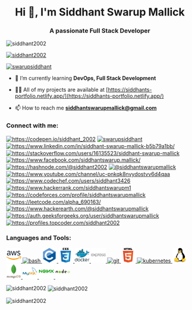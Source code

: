 <h1 align="center">Hi 👋, I'm Siddhant Swarup Mallick</h1>
<h3 align="center">A passionate Full Stack Developer</h3>

<p align="left"> <img src="https://komarev.com/ghpvc/?username=siddhant2002&label=Profile%20views&color=0e75b6&style=flat" alt="siddhant2002" /> </p>

<p align="left"> <a href="https://github.com/ryo-ma/github-profile-trophy"><img src="https://github-profile-trophy.vercel.app/?username=siddhant2002" alt="siddhant2002" /></a> </p>

<p align="left"> <a href="https://twitter.com/swarupsiddhant" target="blank"><img src="https://img.shields.io/twitter/follow/swarupsiddhant?logo=twitter&style=for-the-badge" alt="swarupsiddhant" /></a> </p>

- 🌱 I’m currently learning **DevOps, Full Stack Development**

- 👨‍💻 All of my projects are available at [https://siddhants-portfolio.netlify.app/](https://siddhants-portfolio.netlify.app/)

- 📫 How to reach me **siddhantswarupmallick@gmail.com**

<h3 align="left">Connect with me:</h3>
<p align="left">
<a href="https://codepen.io/https://codepen.io/siddhant_2002" target="blank"><img align="center" src="https://raw.githubusercontent.com/rahuldkjain/github-profile-readme-generator/master/src/images/icons/Social/codepen.svg" alt="https://codepen.io/siddhant_2002" height="30" width="40" /></a>
<a href="https://twitter.com/swarupsiddhant" target="blank"><img align="center" src="https://raw.githubusercontent.com/rahuldkjain/github-profile-readme-generator/master/src/images/icons/Social/twitter.svg" alt="swarupsiddhant" height="30" width="40" /></a>
<a href="https://linkedin.com/in/https://www.linkedin.com/in/siddhant-swarup-mallick-b5b79a1bb/" target="blank"><img align="center" src="https://raw.githubusercontent.com/rahuldkjain/github-profile-readme-generator/master/src/images/icons/Social/linked-in-alt.svg" alt="https://www.linkedin.com/in/siddhant-swarup-mallick-b5b79a1bb/" height="30" width="40" /></a>
<a href="https://stackoverflow.com/users/https://stackoverflow.com/users/16135523/siddhant-swarup-mallick" target="blank"><img align="center" src="https://raw.githubusercontent.com/rahuldkjain/github-profile-readme-generator/master/src/images/icons/Social/stack-overflow.svg" alt="https://stackoverflow.com/users/16135523/siddhant-swarup-mallick" height="30" width="40" /></a>
<a href="https://fb.com/https://www.facebook.com/siddhantswarup.mallick/" target="blank"><img align="center" src="https://raw.githubusercontent.com/rahuldkjain/github-profile-readme-generator/master/src/images/icons/Social/facebook.svg" alt="https://www.facebook.com/siddhantswarup.mallick/" height="30" width="40" /></a>
<a href="https://hashnode.com/https://hashnode.com/@siddhant2002" target="blank"><img align="center" src="https://raw.githubusercontent.com/rahuldkjain/github-profile-readme-generator/master/src/images/icons/Social/hashnode.svg" alt="https://hashnode.com/@siddhant2002" height="30" width="40" /></a>
<a href="https://medium.com/@siddhantswarupmallick" target="blank"><img align="center" src="https://raw.githubusercontent.com/rahuldkjain/github-profile-readme-generator/master/src/images/icons/Social/medium.svg" alt="@siddhantswarupmallick" height="30" width="40" /></a>
<a href="https://www.youtube.com/c/https://www.youtube.com/channel/uc-pnkqk8nvydostvv6d4qaa" target="blank"><img align="center" src="https://raw.githubusercontent.com/rahuldkjain/github-profile-readme-generator/master/src/images/icons/Social/youtube.svg" alt="https://www.youtube.com/channel/uc-pnkqk8nvydostvv6d4qaa" height="30" width="40" /></a>
<a href="https://www.codechef.com/users/https://www.codechef.com/users/siddhant3426" target="blank"><img align="center" src="https://cdn.jsdelivr.net/npm/simple-icons@3.1.0/icons/codechef.svg" alt="https://www.codechef.com/users/siddhant3426" height="30" width="40" /></a>
<a href="https://www.hackerrank.com/https://www.hackerrank.com/siddhantswarupm1" target="blank"><img align="center" src="https://raw.githubusercontent.com/rahuldkjain/github-profile-readme-generator/master/src/images/icons/Social/hackerrank.svg" alt="https://www.hackerrank.com/siddhantswarupm1" height="30" width="40" /></a>
<a href="https://codeforces.com/profile/https://codeforces.com/profile/siddhantswarupmallick" target="blank"><img align="center" src="https://raw.githubusercontent.com/rahuldkjain/github-profile-readme-generator/master/src/images/icons/Social/codeforces.svg" alt="https://codeforces.com/profile/siddhantswarupmallick" height="30" width="40" /></a>
<a href="https://www.leetcode.com/https://leetcode.com/alpha_690163/" target="blank"><img align="center" src="https://raw.githubusercontent.com/rahuldkjain/github-profile-readme-generator/master/src/images/icons/Social/leet-code.svg" alt="https://leetcode.com/alpha_690163/" height="30" width="40" /></a>
<a href="https://www.hackerearth.com/https://www.hackerearth.com/@siddhantswarupmallick" target="blank"><img align="center" src="https://raw.githubusercontent.com/rahuldkjain/github-profile-readme-generator/master/src/images/icons/Social/hackerearth.svg" alt="https://www.hackerearth.com/@siddhantswarupmallick" height="30" width="40" /></a>
<a href="https://auth.geeksforgeeks.org/user/https://auth.geeksforgeeks.org/user/siddhantswarupmallick" target="blank"><img align="center" src="https://raw.githubusercontent.com/rahuldkjain/github-profile-readme-generator/master/src/images/icons/Social/geeks-for-geeks.svg" alt="https://auth.geeksforgeeks.org/user/siddhantswarupmallick" height="30" width="40" /></a>
<a href="https://www.topcoder.com/members/https://profiles.topcoder.com/siddhant2002" target="blank"><img align="center" src="https://raw.githubusercontent.com/rahuldkjain/github-profile-readme-generator/master/src/images/icons/Social/topcoder.svg" alt="https://profiles.topcoder.com/siddhant2002" height="30" width="40" /></a>
</p>

<h3 align="left">Languages and Tools:</h3>
<p align="left"> <a href="https://aws.amazon.com" target="_blank" rel="noreferrer"> <img src="https://raw.githubusercontent.com/devicons/devicon/master/icons/amazonwebservices/amazonwebservices-original-wordmark.svg" alt="aws" width="40" height="40"/> </a> <a href="https://www.gnu.org/software/bash/" target="_blank" rel="noreferrer"> <img src="https://www.vectorlogo.zone/logos/gnu_bash/gnu_bash-icon.svg" alt="bash" width="40" height="40"/> </a> <a href="https://www.cprogramming.com/" target="_blank" rel="noreferrer"> <img src="https://raw.githubusercontent.com/devicons/devicon/master/icons/c/c-original.svg" alt="c" width="40" height="40"/> </a> <a href="https://www.w3schools.com/css/" target="_blank" rel="noreferrer"> <img src="https://raw.githubusercontent.com/devicons/devicon/master/icons/css3/css3-original-wordmark.svg" alt="css3" width="40" height="40"/> </a> <a href="https://www.docker.com/" target="_blank" rel="noreferrer"> <img src="https://raw.githubusercontent.com/devicons/devicon/master/icons/docker/docker-original-wordmark.svg" alt="docker" width="40" height="40"/> </a> <a href="https://expressjs.com" target="_blank" rel="noreferrer"> <img src="https://raw.githubusercontent.com/devicons/devicon/master/icons/express/express-original-wordmark.svg" alt="express" width="40" height="40"/> </a> <a href="https://git-scm.com/" target="_blank" rel="noreferrer"> <img src="https://www.vectorlogo.zone/logos/git-scm/git-scm-icon.svg" alt="git" width="40" height="40"/> </a> <a href="https://www.w3.org/html/" target="_blank" rel="noreferrer"> <img src="https://raw.githubusercontent.com/devicons/devicon/master/icons/html5/html5-original-wordmark.svg" alt="html5" width="40" height="40"/> </a> <a href="https://kubernetes.io" target="_blank" rel="noreferrer"> <img src="https://www.vectorlogo.zone/logos/kubernetes/kubernetes-icon.svg" alt="kubernetes" width="40" height="40"/> </a> <a href="https://www.linux.org/" target="_blank" rel="noreferrer"> <img src="https://raw.githubusercontent.com/devicons/devicon/master/icons/linux/linux-original.svg" alt="linux" width="40" height="40"/> </a> <a href="https://www.mongodb.com/" target="_blank" rel="noreferrer"> <img src="https://raw.githubusercontent.com/devicons/devicon/master/icons/mongodb/mongodb-original-wordmark.svg" alt="mongodb" width="40" height="40"/> </a> <a href="https://www.mysql.com/" target="_blank" rel="noreferrer"> <img src="https://raw.githubusercontent.com/devicons/devicon/master/icons/mysql/mysql-original-wordmark.svg" alt="mysql" width="40" height="40"/> </a> <a href="https://www.nginx.com" target="_blank" rel="noreferrer"> <img src="https://raw.githubusercontent.com/devicons/devicon/master/icons/nginx/nginx-original.svg" alt="nginx" width="40" height="40"/> </a> <a href="https://nodejs.org" target="_blank" rel="noreferrer"> <img src="https://raw.githubusercontent.com/devicons/devicon/master/icons/nodejs/nodejs-original-wordmark.svg" alt="nodejs" width="40" height="40"/> </a> </p>

<p><img align="left" src="https://github-readme-stats.vercel.app/api/top-langs?username=siddhant2002&show_icons=true&locale=en&layout=compact" alt="siddhant2002" /></p>

<p>&nbsp;<img align="center" src="https://github-readme-stats.vercel.app/api?username=siddhant2002&show_icons=true&locale=en" alt="siddhant2002" /></p>

<p><img align="center" src="https://github-readme-streak-stats.herokuapp.com/?user=siddhant2002&" alt="siddhant2002" /></p>
